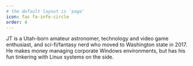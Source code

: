 ```yaml
---
# the default layout is 'page'
icon: fas fa-info-circle
order: 4
---
```

JT is a Utah-born amateur astronomer, technology and video game enthusiast, and sci-fi/fantasy nerd who moved to Washington state in 2017. He makes money managing corporate Windows environments, but has his fun tinkering with Linux systems on the side.
